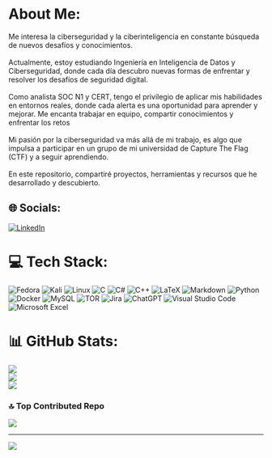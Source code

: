# About Me:
Me interesa la ciberseguridad y la ciberinteligencia en constante búsqueda de nuevos desafíos y conocimientos. <br><br>Actualmente, estoy estudiando Ingeniería en Inteligencia de Datos y Ciberseguridad, donde cada día descubro nuevas formas de enfrentar y resolver los desafíos de seguridad digital.<br><br>Como analista SOC N1 y CERT, tengo el privilegio de aplicar mis habilidades en entornos reales, donde cada alerta es una oportunidad para aprender y mejorar. Me encanta trabajar en equipo, compartir conocimientos y enfrentar los retos<br><br>Mi pasión por la ciberseguridad va más allá de mi trabajo, es algo que impulsa a participar en un grupo de mi universidad de Capture The Flag (CTF) y a seguir aprendiendo.<br><br>En este repositorio, compartiré proyectos, herramientas y recursos que he desarrollado y descubierto.


## 🌐 Socials:
[![LinkedIn](https://img.shields.io/badge/LinkedIn-%230077B5.svg?logo=linkedin&logoColor=white)](www.linkedin.com/in/diego-arenas-t) 

# 💻 Tech Stack:
![Fedora](https://img.shields.io/badge/Fedora-294172?style=for-the-badge&logo=fedora&logoColor=white) ![Kali](https://img.shields.io/badge/Kali-268BEE?style=for-the-badge&logo=kalilinux&logoColor=white) ![Linux](https://img.shields.io/badge/Linux-FCC624?style=for-the-badge&logo=linux&logoColor=black) ![C](https://img.shields.io/badge/c-%2300599C.svg?style=for-the-badge&logo=c&logoColor=white) ![C#](https://img.shields.io/badge/c%23-%23239120.svg?style=for-the-badge&logo=csharp&logoColor=white) ![C++](https://img.shields.io/badge/c++-%2300599C.svg?style=for-the-badge&logo=c%2B%2B&logoColor=white) ![LaTeX](https://img.shields.io/badge/latex-%23008080.svg?style=for-the-badge&logo=latex&logoColor=white) ![Markdown](https://img.shields.io/badge/markdown-%23000000.svg?style=for-the-badge&logo=markdown&logoColor=white) ![Python](https://img.shields.io/badge/python-3670A0?style=for-the-badge&logo=python&logoColor=ffdd54) ![Docker](https://img.shields.io/badge/docker-%230db7ed.svg?style=for-the-badge&logo=docker&logoColor=white) ![MySQL](https://img.shields.io/badge/mysql-4479A1.svg?style=for-the-badge&logo=mysql&logoColor=white) ![TOR](https://img.shields.io/badge/tor-%237E4798.svg?style=for-the-badge&logo=tor-project&logoColor=white) ![Jira](https://img.shields.io/badge/jira-%230A0FFF.svg?style=for-the-badge&logo=jira&logoColor=white) ![ChatGPT](https://img.shields.io/badge/chatGPT-74aa9c?style=for-the-badge&logo=openai&logoColor=white) ![Visual Studio Code](https://img.shields.io/badge/Visual%20Studio%20Code-0078d7.svg?style=for-the-badge&logo=visual-studio-code&logoColor=white) ![Microsoft Excel](https://img.shields.io/badge/Microsoft_Excel-217346?style=for-the-badge&logo=microsoft-excel&logoColor=white)
# 📊 GitHub Stats:
![](https://github-readme-stats.vercel.app/api?username=xXDatiXx&theme=omni&hide_border=false&include_all_commits=false&count_private=false)<br/>
![](https://github-readme-streak-stats.herokuapp.com/?user=xXDatiXx&theme=omni&hide_border=false)<br/>
![](https://github-readme-stats.vercel.app/api/top-langs/?username=xXDatiXx&theme=omni&hide_border=false&include_all_commits=false&count_private=false&layout=compact)

### 🔝 Top Contributed Repo
![](https://github-contributor-stats.vercel.app/api?username=xXDatiXx&limit=5&theme=radical&combine_all_yearly_contributions=true)

---
[![](https://visitcount.itsvg.in/api?id=xXDatiXx&icon=0&color=12)](https://visitcount.itsvg.in)
